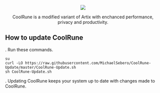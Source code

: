 <p align="center">
	<img src="https://i.postimg.cc/VLTRqVvW/logo.png" />
                                                                                                                                      
<p align="center">
	 CoolRune is a modified variant of Artix with enchanced performance, privacy and productivity.

## How to update CoolRune

. Run these commands.

```
su
curl -LO https://raw.githubusercontent.com/MichaelSebero/CoolRune-Update/master/CoolRune-Update.sh
sh CoolRune-Update.sh
```
. Updating CoolRune keeps your system up to date with changes made to CoolRune.
